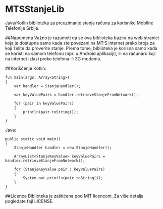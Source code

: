 # MTSStanjeLib
Java/Kotlin biblioteka za preuzimanje stanja računa za korisnike Mobilne Telefonije Srbije.

##Napomena
Važno je razumeti da se ova biblioteka bazira na web stranici koja je dostupna samo kada ste povezani na MT:S internet
preko broja za koji želite da proverite stanje. Prema tome, biblioteka je korisna samo kada se koristi na samom telefonu
(npr. u Android aplikaciji), ili na računaru koji na internet izlazi preko telefona ili 3G modema.  

##Korišćenje
Kotlin:

    fun main(args: Array<String>)
    {
        var handler = StanjeHandler();
    
        var keyValuePairs = handler.retrieveStanjeFromNetwork();
    
        for (pair in keyValuePairs)
        {
            println(pair.toString());
        }
    }
    
Java:

    public static void main()
    {
        StanjeHandler handler = new StanjeHandler();
    
        ArrayList<StanjeKeyValue> keyValuePairs = handler.retrieveStanjeFromNetwork();
    
        for (StanjeKeyValue pair : keyValuePairs)
        {
            System.out.println(pair.toString());
        }
    }
    
##Licenca
Biblioteka je zaštićena pod MIT licencom. Za više detalja pogledate fajl LICENSE.
